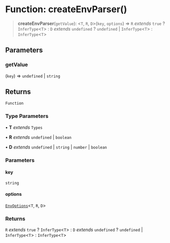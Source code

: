 # Function: createEnvParser()

> **createEnvParser**(`getValue`): \<`T`, `R`, `D`\>(`key`, `options`) => `R` _extends_ `true` ? `InferType`\<`T`\> : `D` _extends_ `undefined` ? `undefined` \| `InferType`\<`T`\> : `InferType`\<`T`\>

## Parameters

### getValue

(`key`) => `undefined` \| `string`

## Returns

`Function`

### Type Parameters

• **T** _extends_ `Types`

• **R** _extends_ `undefined` \| `boolean`

• **D** _extends_ `undefined` \| `string` \| `number` \| `boolean`

### Parameters

#### key

`string`

#### options

[`EnvOptions`](../interfaces/EnvOptions.md)\<`T`, `R`, `D`\>

### Returns

`R` _extends_ `true` ? `InferType`\<`T`\> : `D` _extends_ `undefined` ? `undefined` \| `InferType`\<`T`\> : `InferType`\<`T`\>
